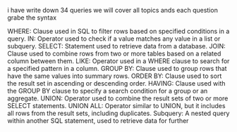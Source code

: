 i have write down 34 queries we will cover all topics ands each question grabe the syntax 


WHERE: Clause used in SQL to filter rows based on specified conditions in a query.
IN: Operator used to check if a value matches any value in a list or subquery.
SELECT: Statement used to retrieve data from a database.
JOIN: Clause used to combine rows from two or more tables based on a related column between them.
LIKE: Operator used in a WHERE clause to search for a specified pattern in a column.
GROUP BY: Clause used to group rows that have the same values into summary rows.
ORDER BY: Clause used to sort the result set in ascending or descending order.
HAVING: Clause used with the GROUP BY clause to specify a search condition for a group or an aggregate.
UNION: Operator used to combine the result sets of two or more SELECT statements.
UNION ALL: Operator similar to UNION, but it includes all rows from the result sets, including duplicates.
Subquery: A nested query within another SQL statement, used to retrieve data for further 
